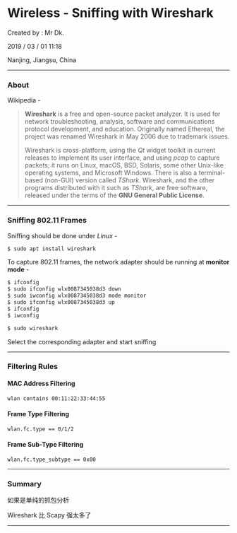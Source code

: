 # Wireless - Sniffing with Wireshark

Created by : Mr Dk.

2019 / 03 / 01 11:18

Nanjing, Jiangsu, China

---

### About

Wikipedia - 

> __Wireshark__ is a free and open-source packet analyzer. It is used for network troubleshooting, analysis, software and communications protocol development, and education. Originally named Ethereal, the project was renamed Wireshark in May 2006 due to trademark issues.
>
> Wireshark is cross-platform, using the _Qt_ widget toolkit in current releases to implement its user interface, and using _pcap_ to capture packets; it runs on Linux, macOS, BSD, Solaris, some other Unix-like operating systems, and Microsoft Windows. There is also a terminal-based (non-GUI) version called _TShark_. Wireshark, and the other programs distributed with it such as _TShark_, are free software, released under the terms of the __GNU General Public License__.

---

### Sniffing 802.11 Frames

Sniffing should be done under _Linux_ - 

```bash
$ sudo apt install wireshark
```

To capture 802.11 frames, the network adapter should be running at __monitor mode__ - 

```bash
$ ifconfig
$ sudo ifconfig wlx0087345038d3 down
$ sudo iwconfig wlx0087345038d3 mode monitor
$ sudo ifconfig wlx0087345038d3 up
$ ifconfig
$ iwconfig
```

```bash
$ sudo wireshark
```

Select the corresponding adapter and start sniffing

---

### Filtering Rules

#### MAC Address Filtering

```
wlan contains 00:11:22:33:44:55 
```

#### Frame Type Filtering

```
wlan.fc.type == 0/1/2
```

#### Frame Sub-Type Filtering

```
wlan.fc.type_subtype == 0x00
```

---

### Summary

如果是单纯的抓包分析

Wireshark 比 Scapy 强太多了

---

